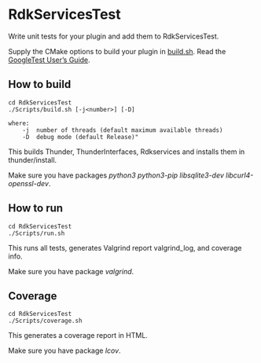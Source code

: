 # RdkServicesTest #

Write unit tests for your plugin and add them to RdkServicesTest.

Supply the CMake options to build your plugin in [build.sh](./Scripts/build.sh).
Read the [GoogleTest User’s Guide](https://google.github.io/googletest/).

## How to build ##

```shell script
cd RdkServicesTest
./Scripts/build.sh [-j<number>] [-D]

where:
    -j  number of threads (default maximum available threads)
    -D  debug mode (default Release)"
```

This builds Thunder, ThunderInterfaces, Rdkservices and installs them in thunder/install.

Make sure you have packages _python3 python3-pip libsqlite3-dev libcurl4-openssl-dev_.

## How to run ##

```shell script
cd RdkServicesTest
./Scripts/run.sh
```

This runs all tests, generates Valgrind report valgrind_log, and coverage info.

Make sure you have package _valgrind_.

## Coverage ##

```shell script
cd RdkServicesTest
./Scripts/coverage.sh
```

This generates a coverage report in HTML.

Make sure you have package _lcov_.
